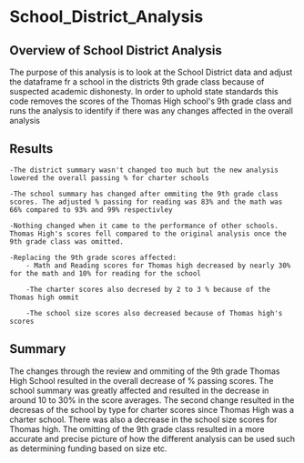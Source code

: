 # School_District_Analysis

## Overview of School District Analysis
The purpose of this analysis is to look at the School District data and adjust the dataframe fr a school in the districts 9th grade class because of suspected academic dishonesty. In order to uphold state standards this code removes the scores of the Thomas High school's 9th grade class and runs the analysis to identify if there was any changes affected in the overall analysis

## Results

    -The district summary wasn't changed too much but the new analysis lowered the overall passing % for charter schools 

    -The school summary has changed after ommiting the 9th grade class scores. The adjusted % passing for reading was 83% and the math was 66% compared to 93% and 99% respectivley

    -Nothing changed when it came to the performance of other schools. Thomas High's scores fell compared to the original analysis once the 9th grade class was omitted.

    -Replacing the 9th grade scores affected:
        - Math and Reading scores for Thomas high decreased by nearly 30% for the math and 10% for reading for the school

        -The charter scores also decresed by 2 to 3 % because of the Thomas high ommit

        -The school size scores also decreased because of Thomas high's scores

 




## Summary

The changes through the review and ommiting of the 9th grade Thomas High School resulted in the overall decrease of % passing scores. The school summary was greatly affected and resulted in the decrease in around 10 to 30% in the score averages. The second change resulted in the decresas of the school by type for charter scores since Thomas High was a charter school. There was also a decrease in the school size scores for Thomas high. The omitting of the 9th grade class resulted in a more accurate and precise picture of how the different analysis can be used such as determining funding based on size etc.


   

